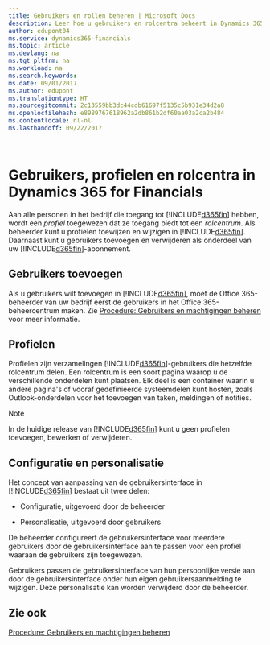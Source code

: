 ```yaml
---
title: Gebruikers en rollen beheren | Microsoft Docs
description: Leer hoe u gebruikers en rolcentra beheert in Dynamics 365 for Financials.
author: edupont04
ms.service: dynamics365-financials
ms.topic: article
ms.devlang: na
ms.tgt_pltfrm: na
ms.workload: na
ms.search.keywords: 
ms.date: 09/01/2017
ms.author: edupont
ms.translationtype: HT
ms.sourcegitcommit: 2c13559bb3dc44cdb61697f5135c5b931e34d2a8
ms.openlocfilehash: e8989767618962a2db861b2df60aa03a2ca2b484
ms.contentlocale: nl-nl
ms.lasthandoff: 09/22/2017

---
```

# <a name="users-profiles-and-role-centers-in-dynamics-365-for-financials"></a>Gebruikers, profielen en rolcentra in Dynamics 365 for Financials
Aan alle personen in het bedrijf die toegang tot [!INCLUDE[d365fin](includes/d365fin_md.md)] hebben, wordt een *profiel* toegewezen dat ze toegang biedt tot een *rolcentrum*. Als beheerder kunt u profielen toewijzen en wijzigen in [!INCLUDE[d365fin](includes/d365fin_md.md)]. Daarnaast kunt u gebruikers toevoegen en verwijderen als onderdeel van uw [!INCLUDE[d365fin](includes/d365fin_md.md)]-abonnement.  

## <a name="adding-users"></a>Gebruikers toevoegen
Als u gebruikers wilt toevoegen in [!INCLUDE[d365fin](includes/d365fin_md.md)], moet de Office 365-beheerder van uw bedrijf eerst de gebruikers in het Office 365-beheercentrum maken. Zie [Procedure: Gebruikers en machtigingen beheren](ui-how-users-permissions.md) voor meer informatie.  

## <a name="profiles"></a>Profielen
Profielen zijn verzamelingen [!INCLUDE[d365fin](includes/d365fin_md.md)]-gebruikers die hetzelfde rolcentrum delen. Een rolcentrum is een soort pagina waarop u de verschillende onderdelen kunt plaatsen. Elk deel is een container waarin u andere pagina's of vooraf gedefinieerde systeemdelen kunt hosten, zoals Outlook-onderdelen voor het toevoegen van taken, meldingen of notities.  

> [!NOTE]  
>  In de huidige release van [!INCLUDE[d365fin](includes/d365fin_md.md)] kunt u geen profielen toevoegen, bewerken of verwijderen.  

## <a name="configuration-and-personalization"></a>Configuratie en personalisatie
Het concept van aanpassing van de gebruikersinterface in [!INCLUDE[d365fin](includes/d365fin_md.md)] bestaat uit twee delen:  

-   Configuratie, uitgevoerd door de beheerder  

-   Personalisatie, uitgevoerd door gebruikers  

De beheerder configureert de gebruikersinterface voor meerdere gebruikers door de gebruikersinterface aan te passen voor een profiel waaraan de gebruikers zijn toegewezen.  

Gebruikers passen de gebruikersinterface van hun persoonlijke versie aan door de gebruikersinterface onder hun eigen gebruikersaanmelding te wijzigen. Deze personalisatie kan worden verwijderd door de beheerder.  

## <a name="see-also"></a>Zie ook  
[Procedure: Gebruikers en machtigingen beheren](ui-how-users-permissions.md)  
<!-- [Customize the User Interface](../customize-the-user-interface.md)   
 [Security Overview](../Security%20Overview.md)-->

